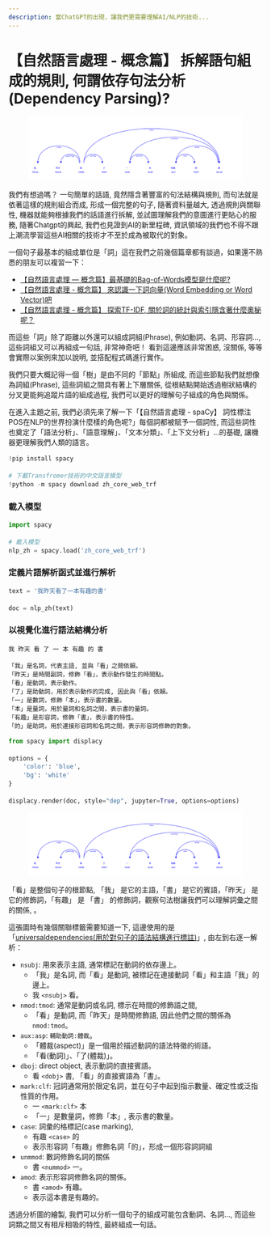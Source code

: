 ```yaml
---
description: 當ChatGPT的出現，讓我們更需要理解AI/NLP的技術...
---
```


# 【自然語言處理 - 概念篇】 拆解語句組成的規則, 何謂依存句法分析(Dependency Parsing)?

<figure><img src="../.gitbook/assets/dep (1).png" alt=""><figcaption></figcaption></figure>

我們有想過嗎？ 一句簡單的話語, 竟然隱含著豐富的句法結構與規則, 而句法就是依著這樣的規則組合而成, 形成一個完整的句子, 隨著資料量越大, 透過規則與關聯性, 機器就能夠根據我們的話語進行拆解, 並試圖理解我們的意圖進行更貼心的服務, 隨著Chatgpt的興起, 我們也見證到AI的新里程碑, 資訊領域的我們也不得不跟上潮流學習這些AI相關的技術才不至於成為被取代的對象。

一個句子最基本的組成單位是「詞」這在我們之前幾個篇章都有談過，如果還不熟悉的朋友可以複習一下：

* [【自然語言處理 — 概念篇】最基礎的Bag-of-Words模型是什麼呢?](https://vocus.cc/article/646b60adfd89780001aae7f4)
* [【自然語言處理 - 概念篇】 來認識一下詞向量(Word Embedding or Word Vector)吧](https://vocus.cc/article/6471799dfd89780001604a5b)
* [【自然語言處理 - 概念篇】 探索TF-IDF, 關於詞的統計與索引隱含著什麼奧秘呢？](https://www.potatomedia.co/s/bVIUUxZD)

而這些「詞」除了距離以外還可以組成詞組(Phrase), 例如動詞、名詞、形容詞..., 這些詞組又可以再組成一句話, 非常神奇吧！ 看到這邊應該非常困惑, 沒關係, 等等會實際以案例來加以說明, 並搭配程式碼進行實作。

我們只要大概記得一個「樹」是由不同的「節點」所組成, 而這些節點我們就想像為詞組(Phrase), 這些詞組之間具有著上下層關係, 從根結點開始透過樹狀結構的分叉更能夠追蹤片語的組成過程, 我們可以更好的理解句子組成的角色與關係。

在進入主題之前, 我們必須先來了解一下「【自然語言處理 - spaCy】 詞性標注POS在NLP的世界扮演什麼樣的角色呢?」每個詞都被賦予一個詞性, 而這些詞性也奠定了「語法分析」、「語意理解」、「文本分類」、「上下文分析」...的基礎, 讓機器更理解我們人類的語言。

```python
!pip install spacy

# 下載Transfromer技術的中文語言模型
!python -m spacy download zh_core_web_trf
```

### 載入模型

```python
import spacy

# 載入模型
nlp_zh = spacy.load('zh_core_web_trf')
```

### 定義片語解析函式並進行解析

```python
text = '我昨天看了一本有趣的書'

doc = nlp_zh(text)
```

### 以視覺化進行語法結構分析

```
我 昨天 看 了 一 本 有趣 的 書

「我」是名詞，代表主語, 並與「看」之間依賴。
「昨天」是時間副詞，修飾「看」，表示動作發生的時間點。
「看」是動詞，表示動作。
「了」是助動詞，用於表示動作的完成, 因此與「看」依賴。
「一」是數詞，修飾「本」，表示書的數量。
「本」是量詞，用於量詞和名詞之間，表示書的量詞。
「有趣」是形容詞，修飾「書」，表示書的特性。
「的」是助詞，用於連接形容詞和名詞之間，表示形容詞修飾的對象。
```

```python
from spacy import displacy

options = {
    'color': 'blue',
    'bg': 'white'
}

displacy.render(doc, style="dep", jupyter=True, options=options)
```

<figure><img src="../.gitbook/assets/svgviewer-png-output.png" alt=""><figcaption></figcaption></figure>

「看」是整個句子的根節點, 「我」 是它的主語，「書」 是它的賓語，「昨天」 是它的修飾詞，「有趣」 是 「書」 的修飾詞，觀察句法樹讓我們可以理解詞彙之間的關係, 。

這張圖時有幾個關聯標籤需要知道一下, 這邊使用的是「[universaldependencies(用於對句子的語法結構進行標註)](https://universaldependencies.org/zh/index.html)」, 由左到右逐一解析：

* `nsubj`: 用來表示主語, 通常標記在動詞的依存邊上。
  * 「我」是名詞, 而「看」是動詞, 被標記在連接動詞「看」和主語「我」的邊上。
  * 我 `<nsubj>` 看。
* `nmod:tmod`: 通常是動詞或名詞, 標示在時間的修飾語之間,
  * 「看」是動詞, 而「昨天」是時間修飾語, 因此他們之間的關係為`nmod:tmod`。
* `aux:asp`: `輔助動詞:體裁`。
  * 「體裁(aspect)」是一個用於描述動詞的語法特徵的術語。
  * 「看(動詞)」、「了(體裁)」。
* `dboj`: direct object, 表示動詞的直接賓語。
  * 看 `<dobj>` 書, 「看」的直接賓語為「書」。
* `mark:clf`: 冠詞通常用於限定名詞，並在句子中起到指示數量、確定性或泛指性質的作用。
  * 一 `<mark:clf>` 本
  * 「一」是數量詞，修飾「本」, 表示書的數量。
* `case`: 詞彙的格標記(case marking),
  * 有趣 `<case>` 的
  * 表示形容詞「有趣」修飾名詞「的」，形成一個形容詞詞組
* `unmmod`: 數詞修飾名詞的關係
  * 書 `<nummod>` 一。
* `amod`: 表示形容詞修飾名詞的關係。
  * 書 `<amod>` 有趣。
  * 表示這本書是有趣的。

透過分析圖的繪製, 我們可以分析一個句子的組成可能包含動詞、名詞..., 而這些詞類之間又有相斥相吸的特性, 最終組成一句話。
